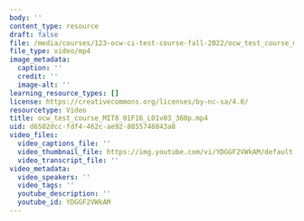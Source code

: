 ```yaml
---
body: ''
content_type: resource
draft: false
file: /media/courses/123-ocw-ci-test-course-fall-2022/ocw_test_course_mit8_01f16_l01v03_360p_360p_16_9.mp4
file_type: video/mp4
image_metadata:
  caption: ''
  credit: ''
  image-alt: ''
learning_resource_types: []
license: https://creativecommons.org/licenses/by-nc-sa/4.0/
resourcetype: Video
title: ocw_test_course_MIT8_01F16_L01v03_360p.mp4
uid: d6502dcc-fdf4-462c-ae92-8855748843a8
video_files:
  video_captions_file: ''
  video_thumbnail_file: https://img.youtube.com/vi/YDGGF2VWkAM/default.jpg
  video_transcript_file: ''
video_metadata:
  video_speakers: ''
  video_tags: ''
  youtube_description: ''
  youtube_id: YDGGF2VWkAM
---
```

